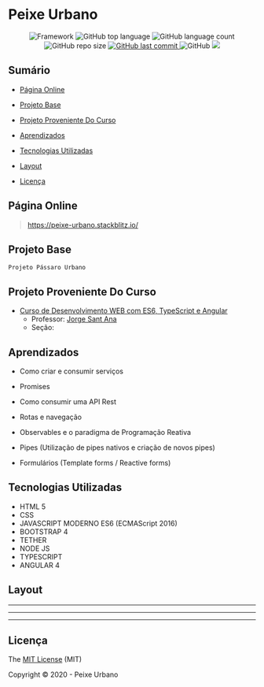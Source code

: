 # Peixe Urbano

<p align="center">
 
 <img alt="Framework" src="https://img.shields.io/static/v1?label=Angular&message=framework&color=blue&style=plastic&logo=ANGULAR">
 
  <img alt="GitHub top language" src="https://img.shields.io/github/languages/top/EullerHenrique/Peixe_Urbano">
  
 <img alt="GitHub language count" src="https://img.shields.io/github/languages/count/EullerHenrique/Peixe_Urbano">
  
<img alt="GitHub repo size" src="https://img.shields.io/github/repo-size/EullerHenrique/Peixe_Urbano">

  <a href="https://github.com/EullerHenrique/Peixe_Urbano/commits/master">
    <img alt="GitHub last commit" src="https://img.shields.io/github/last-commit/EullerHenrique/Peixe_Urbano">
  </a>
  
<img alt="GitHub" src="https://img.shields.io/github/license/EullerHenrique/Peixe_Urbano">

<img src="http://img.shields.io/static/v1?label=status&message=development&color=YELLOW&style=plastic"/>
 
</p>

## Sumário 

- [Página Online](#página-online)

- [Projeto Base](#projeto-base)

- [Projeto Proveniente Do Curso](#projeto-proveniente-do-curso)

- [Aprendizados](#aprendizados)

- [Tecnologias Utilizadas](#tecnologias-utilizadas)

- [Layout](#layout)
   
- [Licença](#licença)
  
  


## Página Online

> https://peixe-urbano.stackblitz.io/    

## Projeto Base

    Projeto Pássaro Urbano

## Projeto Proveniente Do Curso

- [Curso de Desenvolvimento WEB com ES6, TypeScript e Angular](https://www.udemy.com/course/curso-de-desenvolvimento-web-com-es6-typescript-e-angular-4/)
  - Professor: [Jorge Sant Ana](https://www.udemy.com/user/jorgetadeusantanasilva/)
  - Seção: 
 
  



## Aprendizados 

- Como criar e consumir serviços

- Promises

- Como consumir uma API Rest

- Rotas e navegação

- Observables e o paradigma de Programação Reativa

- Pipes (Utilização de pipes nativos e criação de novos pipes)

- Formulários (Template forms / Reactive forms)




## Tecnologias Utilizadas

 - HTML 5
 - CSS
 - JAVASCRIPT MODERNO ES6 (ECMAScript 2016)
 - BOOTSTRAP 4
 - TETHER
 - NODE JS
 - TYPESCRIPT
 - ANGULAR 4


## Layout



---



---



---


   
## Licença 

The [MIT License]() (MIT)

Copyright :copyright: 2020 - Peixe Urbano

                       
            
  



